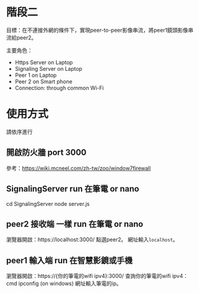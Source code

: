 # 階段二
目標：在不連接外網的條件下，實現peer-to-peer影像串流，將peer1鏡頭影像串流給peer2。

主要角色：
* Https Server on Laptop
* Signaling Server on Laptop
* Peer 1 on Laptop
* Peer 2 on Smart phone
* Connection: through common Wi-Fi

# 使用方式
請依序進行
## 開啟防火牆 port 3000
參考：https://wiki.mcneel.com/zh-tw/zoo/window7firewall

## SignalingServer run 在筆電 or nano
cd SignalingServer
node server.js

## peer2 接收端 一樣 run 在筆電 or nano
瀏覽器開啟：https://localhost:3000/
點選peer2。
網址輸入`localhost`。

## peer1 輸入端 run 在智慧影鏡或手機
瀏覽器開啟：https://{你的筆電的wifi ipv4}:3000/
查詢你的筆電的wifi ipv4： cmd ipconfig (on windows)
網址輸入筆電的ip。
